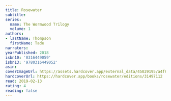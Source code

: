 ```yaml
---
title: Rosewater
subtitle:
series:
  name: The Wormwood Trilogy
  volume: 1
authors:
- lastName: Thompson
  firstName: Tade
narrators:
yearPublished: 2018
isbn10: '0316449059'
isbn13: '9780316449052'
asin:
coverImageUrl: https://assets.hardcover.app/external_data/45029195/a4f6af363001b15f29bc82823eb40b3cfe6a95c2.jpeg
hardcoverUrl: https://hardcover.app/books/rosewater/editions/31497112
read: 2019-02-13
rating: 4
reading: false
---
```

